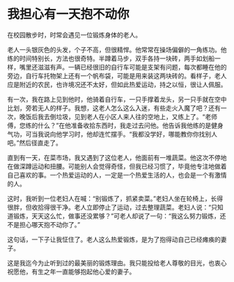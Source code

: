 # 我担心有一天抱不动你

在校园散步时，时常会遇见一位锻炼身体的老人。 

老人一头银灰色的头发，个子不高，但很精悍。他常常在操场偏僻的一角练功。他练的时间特别长，方法也很奇特。半蹲着马步，双手各持一块砖，两手如划船一样，嘴里还滋滋有声。一辆已经很旧的自行车可能是支架有问题，每次都睡在他的旁边，自行车托物架上还有一个帆布袋，可能是用来装这两块砖的。看样子，老人应是附近的农民，也许境况还不太好，但如此热爱运动，持之以恒，很让人佩服。 

有一次，我在路上见到他时，他骑着自行车，一只手撑着龙头，另一只手就在空中比划，旁若无人的样子。我想，这老人怎么这么入迷，有些走火入魔了吧？还有一次，晚饭后我去倒垃圾，见到老人在小区人来人往的空地上，又练上了。“老师傅，您练的什么？”在他准备收拾东西时，我走过去问他。他告诉我他练的是健身气功，可当我说向他学习时，他却连忙摆手。“我都没学好，哪能教你你找别人吧。”然后径直走了。 

直到有一天，在菜市场，我又遇到了这位老人，他面前有一堆蔬菜。他这次不停地在做深蹲运动和扭腰。可能别人会觉得奇怪，但我已经习惯了，毕竟他专注地做着自己喜欢的事。一个热爱运动的人，一定是一个热爱生活的人，也会是一个有激情的人。 

这时，我听到一位老妇人在喊：“别锻炼了，抓紧卖菜。”老妇人坐在轮椅上，长得很胖，但收拾得很干净。老人立即停止了运动，过去整理蔬菜。老妇人说：“只知道锻炼，天天这么忙，做事还没累够？”可老人却说了一句：“我这么努力锻炼，还不是担心哪天抱不动你了。” 

这句话，一下子让我怔住了。老人这么热爱锻炼，是为了抱得动自己已经瘫痪的妻子。 

这是我迄今为止听到过的最美丽的锻炼理由。我只能投给老人尊敬的目光，也衷心祝愿他，有生之年一直能够抱起他心爱的妻子。